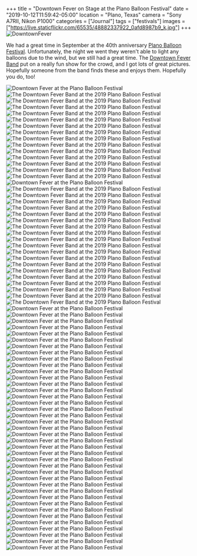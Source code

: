 +++
title = "Downtown Fever on Stage at the Plano Balloon Festival"
date = "2019-10-12T11:59:42-05:00"
location = "Plano, Texas"
camera = "Sony A7RII, Nikon P1000"
categories = ["Journal"]
tags = ["festivals"]
images = ["https://live.staticflickr.com/65535/48882337922_0afd8987b9_k.jpg"]
+++
<img src="https://live.staticflickr.com/65535/48882337922_0afd8987b9_k.jpg" alt="DowntownFever">
<!--more-->
We had a great time in September at the 40th anniversary [Plano Balloon Festival](https://www.planoballoonfest.org). Unfortunately, the night we went they weren't able to light any balloons due to the wind, but we still had a great time. The [Downtown Fever Band](https://ecbands.com/downtown-fever/) put on a really fun show for the crowd, and I got lots of great pictures. Hopefully someone from the band finds these and enjoys them. Hopefully you do, too! 

<div id="gallery">
		<img alt="Downtown Fever at the Plano Balloon Festival" src="https://live.staticflickr.com/65535/48882291127_de064b9b02.jpg"
			data-image="https://live.staticflickr.com/65535/48882291127_6ebfcd6e4c_k.jpg">
		<img alt="The Downtown Fever Band at the 2019 Plano Balloon Festival" src="https://live.staticflickr.com/65535/48881539348_d2125fdc19.jpg"
			data-image="https://live.staticflickr.com/65535/48881539348_9b03f74b8f_k.jpg">
		<img alt="The Downtown Fever Band at the 2019 Plano Balloon Festival" src="https://live.staticflickr.com/65535/48882194887_50f9e9d686.jpg"
			data-image="https://live.staticflickr.com/65535/48882194887_b470ef748f_k.jpg">
		<img alt="The Downtown Fever Band at the 2019 Plano Balloon Festival" src="https://live.staticflickr.com/65535/48882254842_21799486f1.jpg"
			data-image="https://live.staticflickr.com/65535/48882254842_30b19589e4_k.jpg">
		<img alt="The Downtown Fever Band at the 2019 Plano Balloon Festival" src="https://live.staticflickr.com/65535/48882225902_a42757b91e.jpg"
			data-image="https://live.staticflickr.com/65535/48882225902_0f08cfe769_k.jpg">
		<img alt="The Downtown Fever Band at the 2019 Plano Balloon Festival" src="https://live.staticflickr.com/65535/48882061501_2c835a08ef.jpg"
			data-image="https://live.staticflickr.com/65535/48882061501_26fd0fd887_k.jpg">
		<img alt="The Downtown Fever Band at the 2019 Plano Balloon Festival" src="https://live.staticflickr.com/65535/48882206607_eba6f7114e.jpg"
			data-image="https://live.staticflickr.com/65535/48882206607_6fb762b244_k.jpg">
		<img alt="The Downtown Fever Band at the 2019 Plano Balloon Festival" src="https://live.staticflickr.com/65535/48881503548_963f76a5f0.jpg"
			data-image="https://live.staticflickr.com/65535/48881503548_7cf45c5496_k.jpg">
		<img alt="The Downtown Fever Band at the 2019 Plano Balloon Festival" src="https://live.staticflickr.com/65535/48881498488_c2898de917.jpg"
			data-image="https://live.staticflickr.com/65535/48881498488_f59323c078_k.jpg">
		<img alt="The Downtown Fever Band at the 2019 Plano Balloon Festival" src="https://live.staticflickr.com/65535/48881521478_39a94e180b.jpg"
			data-image="https://live.staticflickr.com/65535/48881521478_3589304c57_k.jpg">
		<img alt="The Downtown Fever Band at the 2019 Plano Balloon Festival" src="https://live.staticflickr.com/65535/48881483033_3fb8ec7670.jpg"
			data-image="https://live.staticflickr.com/65535/48881483033_e06b1eab7e_k.jpg">
		<img alt="The Downtown Fever Band at the 2019 Plano Balloon Festival" src="https://live.staticflickr.com/65535/48882024301_41fd19d6c5.jpg"
			data-image="https://live.staticflickr.com/65535/48882024301_253a0966a7_k.jpg">
		<img alt="The Downtown Fever Band at the 2019 Plano Balloon Festival" src="https://live.staticflickr.com/65535/48882042741_7c7cb21a81.jpg"
			data-image="https://live.staticflickr.com/65535/48882042741_1e842ae3ab_k.jpg">
		<img alt="The Downtown Fever Band at the 2019 Plano Balloon Festival" src="https://live.staticflickr.com/65535/48881524393_8d8f9e90bb.jpg"
			data-image="https://live.staticflickr.com/65535/48881524393_9015f5becb_k.jpg">
		<img alt="The Downtown Fever Band at the 2019 Plano Balloon Festival" src="https://live.staticflickr.com/65535/48882055076_22b075a6e1.jpg"
			data-image="https://live.staticflickr.com/65535/48882055076_5bbfb52049_k.jpg">
		<img alt="Downtown Fever at the Plano Balloon Festival" src="https://live.staticflickr.com/65535/48882114776_7594131357.jpg"
			data-image="https://live.staticflickr.com/65535/48882114776_a349be9b37_k.jpg">
		<img alt="The Downtown Fever Band at the 2019 Plano Balloon Festival" src="https://live.staticflickr.com/65535/48881533863_68d3c3b1da.jpg"
			data-image="https://live.staticflickr.com/65535/48881533863_36f289005e_k.jpg">
		<img alt="The Downtown Fever Band at the 2019 Plano Balloon Festival" src="https://live.staticflickr.com/65535/48882232152_e890ed550f.jpg"
			data-image="https://live.staticflickr.com/65535/48882232152_78801125b6_k.jpg">
		<img alt="The Downtown Fever Band at the 2019 Plano Balloon Festival" src="https://live.staticflickr.com/65535/48882041301_cf63787f2b.jpg"
			data-image="https://live.staticflickr.com/65535/48882041301_c4cc6bec54_k.jpg">
		<img alt="The Downtown Fever Band at the 2019 Plano Balloon Festival" src="https://live.staticflickr.com/65535/48882017736_b2a6b332e3.jpg"
			data-image="https://live.staticflickr.com/65535/48882017736_948132e988_k.jpg">
		<img alt="The Downtown Fever Band at the 2019 Plano Balloon Festival" src="https://live.staticflickr.com/65535/48881481793_115fe94bc6.jpg"
			data-image="https://live.staticflickr.com/65535/48881481793_e27e599c9a_k.jpg">
		<img alt="The Downtown Fever Band at the 2019 Plano Balloon Festival" src="https://live.staticflickr.com/65535/48882212177_a7571915ef.jpg"
			data-image="https://live.staticflickr.com/65535/48882212177_d7a0c64c83_k.jpg">
		<img alt="The Downtown Fever Band at the 2019 Plano Balloon Festival" src="https://live.staticflickr.com/65535/48881486008_77246eeb4a.jpg"
			data-image="https://live.staticflickr.com/65535/48881486008_22503c1f80_k.jpg">
		<img alt="The Downtown Fever Band at the 2019 Plano Balloon Festival" src="https://live.staticflickr.com/65535/48881481118_bbd8021327.jpg"
			data-image="https://live.staticflickr.com/65535/48881481118_f9f13905f4_k.jpg">
		<img alt="The Downtown Fever Band at the 2019 Plano Balloon Festival" src="https://live.staticflickr.com/65535/48882030421_6087eac3fa.jpg"
			data-image="https://live.staticflickr.com/65535/48882030421_4661a4c234_k.jpg">
		<img alt="The Downtown Fever Band at the 2019 Plano Balloon Festival" src="https://live.staticflickr.com/65535/48882204027_40706f8543.jpg"
			data-image="https://live.staticflickr.com/65535/48882204027_82cfba0d21_k.jpg">
		<img alt="The Downtown Fever Band at the 2019 Plano Balloon Festival" src="https://live.staticflickr.com/65535/48882065981_94dd13354f.jpg"
			data-image="https://live.staticflickr.com/65535/48882065981_92d4d0cc0c_k.jpg">
		<img alt="The Downtown Fever Band at the 2019 Plano Balloon Festival" src="https://live.staticflickr.com/65535/48882058936_560b54fdb8.jpg"
			data-image="https://live.staticflickr.com/65535/48882058936_42f58ed3d7_k.jpg">
		<img alt="The Downtown Fever Band at the 2019 Plano Balloon Festival" src="https://live.staticflickr.com/65535/48881466618_aa2f4630b4.jpg"
			data-image="https://live.staticflickr.com/65535/48881466618_a9a9120a97_k.jpg">
		<img alt="The Downtown Fever Band at the 2019 Plano Balloon Festival" src="https://live.staticflickr.com/65535/48882184902_0db0096553.jpg"
			data-image="https://live.staticflickr.com/65535/48882184902_99745c0d77_k.jpg">
		<img alt="The Downtown Fever Band at the 2019 Plano Balloon Festival" src="https://live.staticflickr.com/65535/48882013896_0606cc496a.jpg"
			data-image="https://live.staticflickr.com/65535/48882013896_2dc549a151_k.jpg">
		<img alt="The Downtown Fever Band at the 2019 Plano Balloon Festival" src="https://live.staticflickr.com/65535/48882192952_2c720e36fa.jpg"
			data-image="https://live.staticflickr.com/65535/48882192952_c3f0159de4_k.jpg">
		<img alt="The Downtown Fever Band at the 2019 Plano Balloon Festival" src="https://live.staticflickr.com/65535/48882191542_09481c2eb8.jpg"
			data-image="https://live.staticflickr.com/65535/48882191542_b02c2d51ab_k.jpg">
		<img alt="The Downtown Fever Band at the 2019 Plano Balloon Festival" src="https://live.staticflickr.com/65535/48882058266_556f1f091c.jpg"
			data-image="https://live.staticflickr.com/65535/48882058266_76c88ac9a8_k.jpg">
		<img alt="The Downtown Fever Band at the 2019 Plano Balloon Festival" src="https://live.staticflickr.com/65535/48882183832_2221eab36d.jpg"
			data-image="https://live.staticflickr.com/65535/48882183832_3a42bed3ff_k.jpg">
		<img alt="Downtown Fever at the Plano Balloon Festival" src="https://live.staticflickr.com/65535/48882311337_25d01e2b13.jpg"
			data-image="https://live.staticflickr.com/65535/48882311337_64e0c83ca2_k.jpg">
		<img alt="Downtown Fever at the Plano Balloon Festival" src="https://live.staticflickr.com/65535/48881610858_09ab029dc5.jpg"
			data-image="https://live.staticflickr.com/65535/48881610858_778aa59997_k.jpg">
		<img alt="Downtown Fever at the Plano Balloon Festival" src="https://live.staticflickr.com/65535/48881602628_6215581ba5.jpg"
			data-image="https://live.staticflickr.com/65535/48881602628_434ad60e80_k.jpg">
		<img alt="Downtown Fever at the Plano Balloon Festival" src="https://live.staticflickr.com/65535/48881614053_0aa8491c4b.jpg"
			data-image="https://live.staticflickr.com/65535/48881614053_2c7d20db2b_k.jpg">
		<img alt="Downtown Fever at the Plano Balloon Festival" src="https://live.staticflickr.com/65535/48882341312_a82fb879fd.jpg"
			data-image="https://live.staticflickr.com/65535/48882341312_47f7cbe86d_k.jpg">
		<img alt="Downtown Fever at the Plano Balloon Festival" src="https://live.staticflickr.com/65535/48882150561_5d2480393e.jpg"
			data-image="https://live.staticflickr.com/65535/48882150561_3707cc6566_k.jpg">
		<img alt="Downtown Fever at the Plano Balloon Festival" src="https://live.staticflickr.com/65535/48882337922_08964a65ec.jpg"
			data-image="https://live.staticflickr.com/65535/48882337922_0afd8987b9_k.jpg">
		<img alt="Downtown Fever at the Plano Balloon Festival" src="https://live.staticflickr.com/65535/48881590913_38c20441ed.jpg"
			data-image="https://live.staticflickr.com/65535/48881590913_181d4d2560_k.jpg">
		<img alt="Downtown Fever at the Plano Balloon Festival" src="https://live.staticflickr.com/65535/48882120891_ea836d27d9.jpg"
			data-image="https://live.staticflickr.com/65535/48882120891_58542bfbad_k.jpg">
		<img alt="Downtown Fever at the Plano Balloon Festival" src="https://live.staticflickr.com/65535/48881597253_c6dc286dd2.jpg"
			data-image="https://live.staticflickr.com/65535/48881597253_e3d02271c2_k.jpg">
		<img alt="Downtown Fever at the Plano Balloon Festival" src="https://live.staticflickr.com/65535/48882322732_6f4e609b90.jpg"
			data-image="https://live.staticflickr.com/65535/48882322732_852c10e3cf_k.jpg">
		<img alt="Downtown Fever at the Plano Balloon Festival" src="https://live.staticflickr.com/65535/48882129271_512a48395f.jpg"
			data-image="https://live.staticflickr.com/65535/48882129271_1df157f4f1_k.jpg">
		<img alt="Downtown Fever at the Plano Balloon Festival" src="https://live.staticflickr.com/65535/48882094401_d9f96f3914.jpg"
			data-image="https://live.staticflickr.com/65535/48882094401_18da9d7aaa_k.jpg">
		<img alt="Downtown Fever at the Plano Balloon Festival" src="https://live.staticflickr.com/65535/48882323592_e58ce59691.jpg"
			data-image="https://live.staticflickr.com/65535/48882323592_12f78d6753_k.jpg">
		<img alt="Downtown Fever at the Plano Balloon Festival" src="https://live.staticflickr.com/65535/48881580953_97ea9c6201.jpg"
			data-image="https://live.staticflickr.com/65535/48881580953_3235a7a6c2_k.jpg">
		<img alt="Downtown Fever at the Plano Balloon Festival" src="https://live.staticflickr.com/65535/48882121826_4174ca3254.jpg"
			data-image="https://live.staticflickr.com/65535/48882121826_2aa302c3f7_k.jpg">
		<img alt="Downtown Fever at the Plano Balloon Festival" src="https://live.staticflickr.com/65535/48882303397_a620a73be8.jpg"
			data-image="https://live.staticflickr.com/65535/48882303397_7baa92087e_k.jpg">
		<img alt="Downtown Fever at the Plano Balloon Festival" src="https://live.staticflickr.com/65535/48882128331_0c6099247b.jpg"
			data-image="https://live.staticflickr.com/65535/48882128331_2aecc46bf8_k.jpg">
		<img alt="Downtown Fever at the Plano Balloon Festival" src="https://live.staticflickr.com/65535/48881599558_741d980f61.jpg"
			data-image="https://live.staticflickr.com/65535/48881599558_b90840dea9_k.jpg">
		<img alt="Downtown Fever at the Plano Balloon Festival" src="https://live.staticflickr.com/65535/48882317577_9f850025fb.jpg"
			data-image="https://live.staticflickr.com/65535/48882317577_6a10e4060d_k.jpg">
		<img alt="Downtown Fever at the Plano Balloon Festival" src="https://live.staticflickr.com/65535/48882288182_79f32abe39.jpg"
			data-image="https://live.staticflickr.com/65535/48882288182_67f586e018_k.jpg">
		<img alt="Downtown Fever at the Plano Balloon Festival" src="https://live.staticflickr.com/65535/48882149951_3327641d2a.jpg"
			data-image="https://live.staticflickr.com/65535/48882149951_d60fd65e8e_k.jpg">
		<img alt="Downtown Fever at the Plano Balloon Festival" src="https://live.staticflickr.com/65535/48882152091_0f6d78dd99.jpg"
			data-image="https://live.staticflickr.com/65535/48882152091_957f1b7eb1_k.jpg">
		<img alt="Downtown Fever at the Plano Balloon Festival" src="https://live.staticflickr.com/65535/48882139386_b10b3d6fcf.jpg"
			data-image="https://live.staticflickr.com/65535/48882139386_1e852f453c_k.jpg">
		<img alt="Downtown Fever at the Plano Balloon Festival" src="https://live.staticflickr.com/65535/48881623663_55c27b55fe.jpg"
			data-image="https://live.staticflickr.com/65535/48881623663_0cd866d31f_k.jpg">
		<img alt="Downtown Fever at the Plano Balloon Festival" src="https://live.staticflickr.com/65535/48882312692_058325bac6.jpg"
			data-image="https://live.staticflickr.com/65535/48882312692_e356ef332e_k.jpg">
		<img alt="Downtown Fever at the Plano Balloon Festival" src="https://live.staticflickr.com/65535/48882147356_97a6bf6023.jpg"
			data-image="https://live.staticflickr.com/65535/48882147356_437b6e71a5_k.jpg">
		<img alt="Downtown Fever at the Plano Balloon Festival" src="https://live.staticflickr.com/65535/48882132651_72f448c915.jpg"
			data-image="https://live.staticflickr.com/65535/48882132651_865c5a316e_k.jpg">
		<img alt="Downtown Fever at the Plano Balloon Festival" src="https://live.staticflickr.com/65535/48882324772_fc07d963be.jpg"
			data-image="https://live.staticflickr.com/65535/48882324772_6e04be52e9_k.jpg">
		<img alt="Downtown Fever at the Plano Balloon Festival" src="https://live.staticflickr.com/65535/48882119821_327b66722b.jpg"
			data-image="https://live.staticflickr.com/65535/48882119821_2a285bd1fa_k.jpg">
		<img alt="Downtown Fever at the Plano Balloon Festival" src="https://live.staticflickr.com/65535/48881597923_c18db28d8e.jpg"
			data-image="https://live.staticflickr.com/65535/48881597923_0da432e35f_k.jpg">
		<img alt="Downtown Fever at the Plano Balloon Festival" src="https://live.staticflickr.com/65535/48882101516_a4a288f7e0.jpg"
			data-image="https://live.staticflickr.com/65535/48882101516_a187899ab0_k.jpg">
		<img alt="Downtown Fever at the Plano Balloon Festival" src="https://live.staticflickr.com/65535/48881615683_a28ebac179.jpg"
			data-image="https://live.staticflickr.com/65535/48881615683_3b42abda4d_k.jpg">
		<img alt="Downtown Fever at the Plano Balloon Festival" src="https://live.staticflickr.com/65535/48882292142_424c1bcaca.jpg"
			data-image="https://live.staticflickr.com/65535/48882292142_f4f2998b00_k.jpg">
		<img alt="Downtown Fever at the Plano Balloon Festival" src="https://live.staticflickr.com/65535/48882138311_20928b505d.jpg"
			data-image="https://live.staticflickr.com/65535/48882138311_1c2110da69_k.jpg">
		<img alt="Downtown Fever at the Plano Balloon Festival" src="https://live.staticflickr.com/65535/48882331612_6785634fa5.jpg"
			data-image="https://live.staticflickr.com/65535/48882331612_da81b6ef46_k.jpg">
		<img alt="Downtown Fever at the Plano Balloon Festival" src="https://live.staticflickr.com/65535/48882305152_0156b7b93b.jpg"
			data-image="https://live.staticflickr.com/65535/48882305152_437a75e1d9_k.jpg">
		<img alt="Downtown Fever at the Plano Balloon Festival" src="https://live.staticflickr.com/65535/48882325487_26644759a9.jpg"
			data-image="https://live.staticflickr.com/65535/48882325487_df0d84ed31_k.jpg">
		<img alt="Downtown Fever at the Plano Balloon Festival" src="https://live.staticflickr.com/65535/48882341777_89847d6ee7.jpg"
			data-image="https://live.staticflickr.com/65535/48882341777_f5bdb7e819_k.jpg">
</div>

<script type="text/javascript">
	jQuery(document).ready(function(){
		jQuery("#gallery").unitegallery({
			gallery_theme: "tiles",
			tiles_type: "nested"						
		});
	});
</script>
